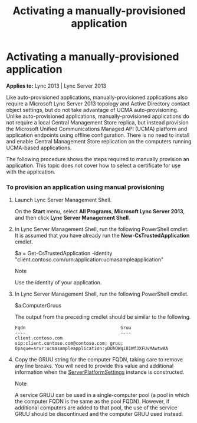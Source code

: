 ﻿---
title: Activating a manually-provisioned application
TOCTitle: Activating a manually-provisioned application
ms:assetid: 26903c64-1b34-4473-9d9e-67070655890c
ms:mtpsurl: https://msdn.microsoft.com/en-us/library/Dn466122(v=office.15)
ms:contentKeyID: 57103415
ms.date: 07/25/2014
mtps_version: v=office.15
---

# Activating a manually-provisioned application


**Applies to:** Lync 2013 | Lync Server 2013

Like auto-provisioned applications, manually-provisioned applications also require a Microsoft Lync Server 2013 topology and Active Directory contact object settings, but do not take advantage of UCMA auto-provisioning. Unlike auto-provisioned applications, manually-provisioned applications do not require a local Central Management Store replica, but instead provision the Microsoft Unified Communications Managed API (UCMA) platform and application endpoints using offline configuration. There is no need to install and enable Central Management Store replication on the computers running UCMA-based applications.

The following procedure shows the steps required to manually provision an application. This topic does not cover how to select a certificate for use with the application.

### To provision an application using manual provisioning

1.  Launch Lync Server Management Shell.
    
    On the **Start** menu, select **All Programs**, **Microsoft Lync Server 2013**, and then click **Lync Server Management Shell**.

2.  In Lync Server Management Shell, run the following PowerShell cmdlet. It is assumed that you have already run the **New-CsTrustedApplication** cmdlet.
    
    $a = Get-CsTrustedApplication -identity "client.contoso.com/urn:application:ucmasampleapplication"
    

    > [!NOTE]
    > <P>Use the identity of your application.</P>



3.  In Lync Server Management Shell, run the following PowerShell cmdlet.
    
    $a.ComputerGruus
    
    The output from the preceding cmdlet should be similar to the following.
    
        Fqdn                                    Gruu
        ----                                    ----
        client.contoso.com                      sip:client.contoso.com@contoso.com; gruu; Opaque=srvr:ucmasampleapplication:yDUhQWqi81WfJXFUvMAwtwAA

4.  Copy the GRUU string for the computer FQDN, taking care to remove any line breaks. You will need to provide this value and additional information when the [ServerPlatformSettings](https://msdn.microsoft.com/en-us/library/hh382156\(v=office.15\)) instance is constructed.
    

    > [!NOTE]
    > <P>A service GRUU can be used in a single-computer pool (a pool in which the computer FQDN is the same as the pool FQDN). However, if additional computers are added to that pool, the use of the service GRUU should be discontinued and the computer GRUU used instead.</P>


